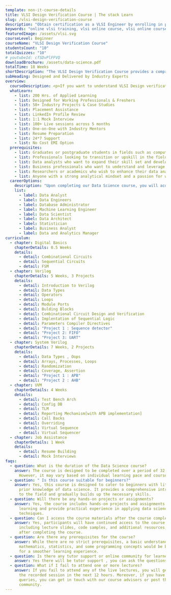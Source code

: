 ```yaml
---
template: non-it-course-details
title: VLSI Design Verification Course | The stack Learn
slug: /vlsi-design-verification-course
description: "Obtain certification as a VLSI Engineer by enrolling in premier online VLSI courses that include Digital Design, SoC Design, STA, SystemVerilog, Verilog HDL, UVM, Chip Design, and additional topics."
keywords: "online vlsi training, vlsi online course, vlsi online course free, vlsi certification courses online, digital design course online, Static timing Analysis , System on Chip Design, SOC Design, VLSI Basics tutorial, vlsi design"
featuredImage: /assets/vlsi.svg
courseLevel: Beginner
courseName: "VLSI Design Verification Course"
studentsCount: "10"
totalQuizzes: "10"
# youtubeId: cfSDvPlFFVQ
downloadBrochure: /assets/data-science.pdf
totalTime: 18 Weeks
shortDescription: "The VLSI Design Verification Course provides a comprehensive introduction to functional verification methodologies and SystemVerilog language, followed by a detailed explanation of constructing a class-based verification environment using SystemVerilog HDVL."
subHeading: Designed and Delivered by Industry Experts
overview:
  courseDescription: <p>If you want to understand VLSI Design verification, this course is for you. The <b>VLSI Design Verification Course</b> will introduce you to functional verification methods and the SystemVerilog language. You’ll learn how to build a class-based verification environment using SystemVerilog HDVL. This VLSI Design Verification course includes training on creating test benches with Object-Oriented Programming, running constraint random simulations, and achieving verification sign-off through functional coverage. For those looking for a <b>VLSI Design Verification Course</b>, this course is a great choice. Enroll today to get instant help on selecting the best course.</p><h4>What is VLSI Design Verification Course?</h4><p>The VLSI Design Verification Course initiates with a thorough overview of functional verification methodologies and SystemVerilog language. It then proceeds to elaborate on the fundamentals of establishing a class-based verification environment using SystemVerilog HDVL. In the SystemVerilog for Verification section, it extensively educates on creating test benches through OOP, constraint random simulation, and verification sign-off with functional coverage. Lastly, it provides insights into UVM methodology concepts and emphasizes the necessity of utilizing IEEE standard methodologies like UVM for developing SystemVerilog-based test benches.</p><h4>Why Join VLSI Design Verification Course?</h4><p>This course offers a unique approach compared to traditional textbooks and training programs on the market. It is centered around a standard testbench architecture for creating SystemVerilog test benches that can seamlessly transition to the UVM framework. The course utilizes two primary examples to illustrate methodology and language concepts&colon; a small dual port RAM RTL design for detailed language concept explanation, particularly in testbench implementation, and a complex SOC design to showcase the application of specific SystemVerilog language features and the challenges of migrating IP-level test benches to SOC-level test benches. With a solid foundation in RTL design using Verilog HDL, any electronics engineer can master verification methodologies and SystemVerilog language concepts through this course and advance as a proficient verification expert.</p><p>The VLSI Design Verification Course commences with a comprehensive introduction to functional verification methodologies and SystemVerilog language. It then delves into the intricacies of constructing a class-based verification environment utilizing SystemVerilog HDVL in depth. Within the SystemVerilog for Verification segment, it provides thorough training on developing test benches through OOP, constraint random simulation, and verification sign-off via functional coverage. Lastly, it guides you through UVM methodology principles and underscores the importance of employing IEEE standard methodologies such as UVM for crafting SystemVerilog-based test benches.</p><h4>Key Highlights</h4><ul><li><svg stroke="currentColor" fill="currentColor" stroke-width="0" viewBox="0 0 1024 1024" class="icon" height="1em" width="1em" xmlns="http://www.w3.org/2000/svg"><path d="M699 353h-46.9c-10.2 0-19.9 4.9-25.9 13.3L469 584.3l-71.2-98.8c-6-8.3-15.6-13.3-25.9-13.3H325c-6.5 0-10.3 7.4-6.5 12.7l124.6 172.8a31.8 31.8 0 0 0 51.7 0l210.6-292c3.9-5.3.1-12.7-6.4-12.7z"></path><path d="M512 64C264.6 64 64 264.6 64 512s200.6 448 448 448 448-200.6 448-448S759.4 64 512 64zm0 820c-205.4 0-372-166.6-372-372s166.6-372 372-372 372 166.6 372 372-166.6 372-372 372z"></path></svg><span>200 Hrs. of Applied Learning</span></li><li><svg stroke="currentColor" fill="currentColor" stroke-width="0" viewBox="0 0 1024 1024" class="icon" height="1em" width="1em" xmlns="http://www.w3.org/2000/svg"><path d="M699 353h-46.9c-10.2 0-19.9 4.9-25.9 13.3L469 584.3l-71.2-98.8c-6-8.3-15.6-13.3-25.9-13.3H325c-6.5 0-10.3 7.4-6.5 12.7l124.6 172.8a31.8 31.8 0 0 0 51.7 0l210.6-292c3.9-5.3.1-12.7-6.4-12.7z"></path><path d="M512 64C264.6 64 64 264.6 64 512s200.6 448 448 448 448-200.6 448-448S759.4 64 512 64zm0 820c-205.4 0-372-166.6-372-372s166.6-372 372-372 372 166.6 372 372-166.6 372-372 372z"></path></svg><span>Designed for Working Professionals & Freshers</span></li><li><svg stroke="currentColor" fill="currentColor" stroke-width="0" viewBox="0 0 1024 1024" class="icon" height="1em" width="1em" xmlns="http://www.w3.org/2000/svg"><path d="M699 353h-46.9c-10.2 0-19.9 4.9-25.9 13.3L469 584.3l-71.2-98.8c-6-8.3-15.6-13.3-25.9-13.3H325c-6.5 0-10.3 7.4-6.5 12.7l124.6 172.8a31.8 31.8 0 0 0 51.7 0l210.6-292c3.9-5.3.1-12.7-6.4-12.7z"></path><path d="M512 64C264.6 64 64 264.6 64 512s200.6 448 448 448 448-200.6 448-448S759.4 64 512 64zm0 820c-205.4 0-372-166.6-372-372s166.6-372 372-372 372 166.6 372 372-166.6 372-372 372z"></path></svg><span>Placement Assistance</span></li><li><svg stroke="currentColor" fill="currentColor" stroke-width="0" viewBox="0 0 1024 1024" class="icon" height="1em" width="1em" xmlns="http://www.w3.org/2000/svg"><path d="M699 353h-46.9c-10.2 0-19.9 4.9-25.9 13.3L469 584.3l-71.2-98.8c-6-8.3-15.6-13.3-25.9-13.3H325c-6.5 0-10.3 7.4-6.5 12.7l124.6 172.8a31.8 31.8 0 0 0 51.7 0l210.6-292c3.9-5.3.1-12.7-6.4-12.7z"></path><path d="M512 64C264.6 64 64 264.6 64 512s200.6 448 448 448 448-200.6 448-448S759.4 64 512 64zm0 820c-205.4 0-372-166.6-372-372s166.6-372 372-372 372 166.6 372 372-166.6 372-372 372z"></path></svg><span>LinkedIn Profile Review</span></li><li><svg stroke="currentColor" fill="currentColor" stroke-width="0" viewBox="0 0 1024 1024" class="icon" height="1em" width="1em" xmlns="http://www.w3.org/2000/svg"><path d="M699 353h-46.9c-10.2 0-19.9 4.9-25.9 13.3L469 584.3l-71.2-98.8c-6-8.3-15.6-13.3-25.9-13.3H325c-6.5 0-10.3 7.4-6.5 12.7l124.6 172.8a31.8 31.8 0 0 0 51.7 0l210.6-292c3.9-5.3.1-12.7-6.4-12.7z"></path><path d="M512 64C264.6 64 64 264.6 64 512s200.6 448 448 448 448-200.6 448-448S759.4 64 512 64zm0 820c-205.4 0-372-166.6-372-372s166.6-372 372-372 372 166.6 372 372-166.6 372-372 372z"></path></svg><span>1:1 Mock Interview</span></li><li><svg stroke="currentColor" fill="currentColor" stroke-width="0" viewBox="0 0 1024 1024" class="icon" height="1em" width="1em" xmlns="http://www.w3.org/2000/svg"><path d="M699 353h-46.9c-10.2 0-19.9 4.9-25.9 13.3L469 584.3l-71.2-98.8c-6-8.3-15.6-13.3-25.9-13.3H325c-6.5 0-10.3 7.4-6.5 12.7l124.6 172.8a31.8 31.8 0 0 0 51.7 0l210.6-292c3.9-5.3.1-12.7-6.4-12.7z"></path><path d="M512 64C264.6 64 64 264.6 64 512s200.6 448 448 448 448-200.6 448-448S759.4 64 512 64zm0 820c-205.4 0-372-166.6-372-372s166.6-372 372-372 372 166.6 372 372-166.6 372-372 372z"></path></svg><span>100+ Live sessions across 7 months</span></li><li><svg stroke="currentColor" fill="currentColor" stroke-width="0" viewBox="0 0 1024 1024" class="icon" height="1em" width="1em" xmlns="http://www.w3.org/2000/svg"><path d="M699 353h-46.9c-10.2 0-19.9 4.9-25.9 13.3L469 584.3l-71.2-98.8c-6-8.3-15.6-13.3-25.9-13.3H325c-6.5 0-10.3 7.4-6.5 12.7l124.6 172.8a31.8 31.8 0 0 0 51.7 0l210.6-292c3.9-5.3.1-12.7-6.4-12.7z"></path><path d="M512 64C264.6 64 64 264.6 64 512s200.6 448 448 448 448-200.6 448-448S759.4 64 512 64zm0 820c-205.4 0-372-166.6-372-372s166.6-372 372-372 372 166.6 372 372-166.6 372-372 372z"></path></svg><span>One-on-One with Industry Mentors</span></li><li><svg stroke="currentColor" fill="currentColor" stroke-width="0" viewBox="0 0 1024 1024" class="icon" height="1em" width="1em" xmlns="http://www.w3.org/2000/svg"><path d="M699 353h-46.9c-10.2 0-19.9 4.9-25.9 13.3L469 584.3l-71.2-98.8c-6-8.3-15.6-13.3-25.9-13.3H325c-6.5 0-10.3 7.4-6.5 12.7l124.6 172.8a31.8 31.8 0 0 0 51.7 0l210.6-292c3.9-5.3.1-12.7-6.4-12.7z"></path><path d="M512 64C264.6 64 64 264.6 64 512s200.6 448 448 448 448-200.6 448-448S759.4 64 512 64zm0 820c-205.4 0-372-166.6-372-372s166.6-372 372-372 372 166.6 372 372-166.6 372-372 372z"></path></svg><span>Resume Preparation</span></li><li><svg stroke="currentColor" fill="currentColor" stroke-width="0" viewBox="0 0 1024 1024" class="icon" height="1em" width="1em" xmlns="http://www.w3.org/2000/svg"><path d="M699 353h-46.9c-10.2 0-19.9 4.9-25.9 13.3L469 584.3l-71.2-98.8c-6-8.3-15.6-13.3-25.9-13.3H325c-6.5 0-10.3 7.4-6.5 12.7l124.6 172.8a31.8 31.8 0 0 0 51.7 0l210.6-292c3.9-5.3.1-12.7-6.4-12.7z"></path><path d="M512 64C264.6 64 64 264.6 64 512s200.6 448 448 448 448-200.6 448-448S759.4 64 512 64zm0 820c-205.4 0-372-166.6-372-372s166.6-372 372-372 372 166.6 372 372-166.6 372-372 372z"></path></svg><span>24*7 Support</span></li><li><svg stroke="currentColor" fill="currentColor" stroke-width="0" viewBox="0 0 1024 1024" class="icon" height="1em" width="1em" xmlns="http://www.w3.org/2000/svg"><path d="M699 353h-46.9c-10.2 0-19.9 4.9-25.9 13.3L469 584.3l-71.2-98.8c-6-8.3-15.6-13.3-25.9-13.3H325c-6.5 0-10.3 7.4-6.5 12.7l124.6 172.8a31.8 31.8 0 0 0 51.7 0l210.6-292c3.9-5.3.1-12.7-6.4-12.7z"></path><path d="M512 64C264.6 64 64 264.6 64 512s200.6 448 448 448 448-200.6 448-448S759.4 64 512 64zm0 820c-205.4 0-372-166.6-372-372s166.6-372 372-372 372 166.6 372 372-166.6 372-372 372z"></path></svg><span>No Cost EMI Option</span></li></ul><h4>Who can apply for this course</h4><ul><li><svg stroke="currentColor" fill="currentColor" stroke-width="0" viewBox="0 0 1024 1024" class="icon" height="1em" width="1em" xmlns="http://www.w3.org/2000/svg"><path d="M699 353h-46.9c-10.2 0-19.9 4.9-25.9 13.3L469 584.3l-71.2-98.8c-6-8.3-15.6-13.3-25.9-13.3H325c-6.5 0-10.3 7.4-6.5 12.7l124.6 172.8a31.8 31.8 0 0 0 51.7 0l210.6-292c3.9-5.3.1-12.7-6.4-12.7z"></path><path d="M512 64C264.6 64 64 264.6 64 512s200.6 448 448 448 448-200.6 448-448S759.4 64 512 64zm0 820c-205.4 0-372-166.6-372-372s166.6-372 372-372 372 166.6 372 372-166.6 372-372 372z"></path></svg><span>Graduates and Post graduates in ECE and EEE</span></li><li><svg stroke="currentColor" fill="currentColor" stroke-width="0" viewBox="0 0 1024 1024" class="icon" height="1em" width="1em" xmlns="http://www.w3.org/2000/svg"><path d="M699 353h-46.9c-10.2 0-19.9 4.9-25.9 13.3L469 584.3l-71.2-98.8c-6-8.3-15.6-13.3-25.9-13.3H325c-6.5 0-10.3 7.4-6.5 12.7l124.6 172.8a31.8 31.8 0 0 0 51.7 0l210.6-292c3.9-5.3.1-12.7-6.4-12.7z"></path><path d="M512 64C264.6 64 64 264.6 64 512s200.6 448 448 448 448-200.6 448-448S759.4 64 512 64zm0 820c-205.4 0-372-166.6-372-372s166.6-372 372-372 372 166.6 372 372-166.6 372-372 372z"></path></svg><span>Professionals looking to enhance their skills and advance in their careers</span></li><li><svg stroke="currentColor" fill="currentColor" stroke-width="0" viewBox="0 0 1024 1024" class="icon" height="1em" width="1em" xmlns="http://www.w3.org/2000/svg"><path d="M699 353h-46.9c-10.2 0-19.9 4.9-25.9 13.3L469 584.3l-71.2-98.8c-6-8.3-15.6-13.3-25.9-13.3H325c-6.5 0-10.3 7.4-6.5 12.7l124.6 172.8a31.8 31.8 0 0 0 51.7 0l210.6-292c3.9-5.3.1-12.7-6.4-12.7z"></path><path d="M512 64C264.6 64 64 264.6 64 512s200.6 448 448 448 448-200.6 448-448S759.4 64 512 64zm0 820c-205.4 0-372-166.6-372-372s166.6-372 372-372 372 166.6 372 372-166.6 372-372 372z"></path></svg><span>Individuals aspiring to enter VLSI field.</span></li></ul><h4>Where will your career Take off?</h4><p>Upon completing our VLSI Design verification course, you will acquire the skills required for various roles in the industry, including but not limited to:</p><ul><li><svg stroke="currentColor" fill="currentColor" stroke-width="0" viewBox="0 0 1024 1024" class="icon" height="1em" width="1em" xmlns="http://www.w3.org/2000/svg"><path d="M699 353h-46.9c-10.2 0-19.9 4.9-25.9 13.3L469 584.3l-71.2-98.8c-6-8.3-15.6-13.3-25.9-13.3H325c-6.5 0-10.3 7.4-6.5 12.7l124.6 172.8a31.8 31.8 0 0 0 51.7 0l210.6-292c3.9-5.3.1-12.7-6.4-12.7z"></path><path d="M512 64C264.6 64 64 264.6 64 512s200.6 448 448 448 448-200.6 448-448S759.4 64 512 64zm0 820c-205.4 0-372-166.6-372-372s166.6-372 372-372 372 166.6 372 372-166.6 372-372 372z"></path></svg><span>Design Verification Engineer</span></li><li><svg stroke="currentColor" fill="currentColor" stroke-width="0" viewBox="0 0 1024 1024" class="icon" height="1em" width="1em" xmlns="http://www.w3.org/2000/svg"><path d="M699 353h-46.9c-10.2 0-19.9 4.9-25.9 13.3L469 584.3l-71.2-98.8c-6-8.3-15.6-13.3-25.9-13.3H325c-6.5 0-10.3 7.4-6.5 12.7l124.6 172.8a31.8 31.8 0 0 0 51.7 0l210.6-292c3.9-5.3.1-12.7-6.4-12.7z"></path><path d="M512 64C264.6 64 64 264.6 64 512s200.6 448 448 448 448-200.6 448-448S759.4 64 512 64zm0 820c-205.4 0-372-166.6-372-372s166.6-372 372-372 372 166.6 372 372-166.6 372-372 372z"></path></svg><span>Silicon Design Engineer</span></li><li><svg stroke="currentColor" fill="currentColor" stroke-width="0" viewBox="0 0 1024 1024" class="icon" height="1em" width="1em" xmlns="http://www.w3.org/2000/svg"><path d="M699 353h-46.9c-10.2 0-19.9 4.9-25.9 13.3L469 584.3l-71.2-98.8c-6-8.3-15.6-13.3-25.9-13.3H325c-6.5 0-10.3 7.4-6.5 12.7l124.6 172.8a31.8 31.8 0 0 0 51.7 0l210.6-292c3.9-5.3.1-12.7-6.4-12.7z"></path><path d="M512 64C264.6 64 64 264.6 64 512s200.6 448 448 448 448-200.6 448-448S759.4 64 512 64zm0 820c-205.4 0-372-166.6-372-372s166.6-372 372-372 372 166.6 372 372-166.6 372-372 372z"></path></svg><span>DV Technical Lead</span></li><li><svg stroke="currentColor" fill="currentColor" stroke-width="0" viewBox="0 0 1024 1024" class="icon" height="1em" width="1em" xmlns="http://www.w3.org/2000/svg"><path d="M699 353h-46.9c-10.2 0-19.9 4.9-25.9 13.3L469 584.3l-71.2-98.8c-6-8.3-15.6-13.3-25.9-13.3H325c-6.5 0-10.3 7.4-6.5 12.7l124.6 172.8a31.8 31.8 0 0 0 51.7 0l210.6-292c3.9-5.3.1-12.7-6.4-12.7z"></path><path d="M512 64C264.6 64 64 264.6 64 512s200.6 448 448 448 448-200.6 448-448S759.4 64 512 64zm0 820c-205.4 0-372-166.6-372-372s166.6-372 372-372 372 166.6 372 372-166.6 372-372 372z"></path></svg><span>GLS Engineer</span></li></ul>
  whatLearn:
    - list: 200 Hrs. of Applied Learning
    - list: Designed for Working Professionals & Freshers
    - list: 50+ Industry Projects & Case Studies
    - list: Placement Assistance
    - list: LinkedIn Profile Review
    - list: 1:1 Mock Interview
    - list: 100+ Live sessions across 5 months
    - list: One-on-One with Industry Mentors
    - list: Resume Preparation
    - list: 24*7 Support
    - list: No Cost EMI Option
  prerequisites:
    - list: Graduates or postgraduate students in fields such as computer science, mathematics, statistics, engineering, or related disciplines.
    - list: Professionals looking to transition or upskill in the field of Data Science, including those from technical backgrounds like software engineering or data analysis.
    - list: Data analysts who want to expand their skill set and develop into more advanced techniques for data manipulation and analysis.
    - list: Business professionals who want to understand and leverage the power of data to make data-driven decisions and drive business growth.
    - list: Researchers or academics who wish to enhance their data analysis and machine learning capabilities in their research work.
    - list: Anyone with a strong analytical mindset and a passion for working with data, regardless of their educational or professional background. 
  careerOptions:
    description: "Upon completing our Data Science course, you will acquire the skills required for various roles in the industry, including but not limited to:"
    list:
      - label: Data Analyst
      - label: Data Engineers
      - label: Database Administrator
      - label: Machine Learning Engineer
      - label: Data Scientist
      - label: Data Architect
      - label: Statistician
      - label: Business Analyst
      - label: Data and Analytics Manager
curriculum:
  - chapter: Digital Basics
    chapterDetails: 0.5 Weeks
    details:
      - detail: Combinational Circuits
      - detail: Sequential Circuits
      - detail: FSM
  - chapter: Verilog
    chapterDetails: 5 Weeks, 3 Projects
    details:
      - detail: Introduction to Verilog
      - detail: Data Types
      - detail: Operators
      - detail: Loops
      - detail: Module Ports
      - detail: Bulding Blocks
      - detail: Combinational Circuit Design and Verification
      - detail: Implentation of Sequential Logic
      - detail: Parameters Compiler Directives
      - detail: "Project 1 : Sequence detector"
      - detail: "Project 2: FIFO"
      - detail: "Project 3: UART"
  - chapter: System Verilog
    chapterDetails: 7 Weeks, 2 Projects
    details:
      - detail: Data Types , Oops
      - detail: Arrays, Processes, Loops
      - detail: Randomization
      - detail: Coverage, Assertion
      - detail: "Project 1 : APB"
      - detail: "Project 2 : AHB"
  - chapter: UVM
    chapterDetails: 4 Weeks
    details:
      - detail: Test Bench Arch
      - detail: Config DB
      - detail: TLM
      - detail: Reporting Mechanism[with APB implementation]
      - detail: Call Backs
      - detail: Overriding
      - detail: Virtual Sequence
      - detail: Virtual Sequencer
  - chapter: Job Assistance
    chapterDetails: 1 Week
    details:
      - detail: Resume Building
      - detail: Mock Interviews
faqs:
  - question: What is the duration of the Data Science course?
    answer: The course is designed to be completed over a period of 32 Weeks.
      However, it may vary based on individual learning pace and course format.
  - question: " Is this course suitable for beginners?"
    answer: Yes, this course is designed to cater to beginners with little to no
      prior knowledge of data science. It provides a comprehensive introduction
      to the field and gradually builds up the necessary skills.
  - question: Will there be any hands-on projects or assignments?
    answer: Yes, the course includes hands-on projects and assignments to reinforce
      learning and provide practical experience in applying data science
      techniques.
  - question: Can I access the course materials after the course completion?
    answer: Yes, participants will have continued access to the course materials,
      including lecture slides, code samples, and additional resources, even
      after completing the course.
  - question: Are there any prerequisites for the course?
    answer: While there are no strict prerequisites, a basic understanding of
      mathematics, statistics, and some programming concepts would be beneficial
      for a smoother learning experience.
  - question: Is there any tutor support or online community for learners?
    answer: Yes there will be tutor support , you can ask the questions during training or post training or you can even schedule the call with tutor to get the doubts clarified.
  - question: What if I fail to attend one or more lectures?
    answer: If you fail to attend any of the live lectures, you will get a copy of
      the recorded session in the next 12 hours. Moreover, if you have any other
      queries, you can get in touch with our course advisors or post them on our
      community.
---
```

